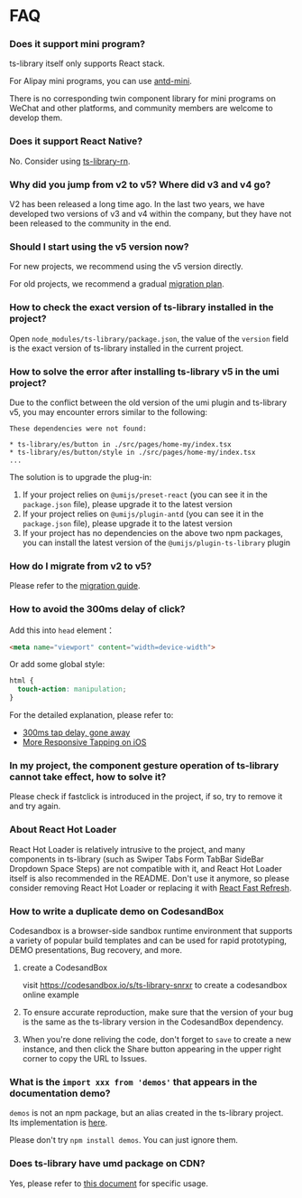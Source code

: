 # FAQ

### Does it support mini program?

ts-library itself only supports React stack.

For Alipay mini programs, you can use [antd-mini](https://mini.ant.design/).

There is no corresponding twin component library for mini programs on WeChat and other platforms, and community members are welcome to develop them.

### Does it support React Native?

No. Consider using [ts-library-rn](https://github.com/ant-design/ant-design-mobile-rn).

### Why did you jump from v2 to v5? Where did v3 and v4 go?

V2 has been released a long time ago. In the last two years, we have developed two versions of v3 and v4 within the company, but they have not been released to the community in the end.

### Should I start using the v5 version now?

For new projects, we recommend using the v5 version directly.

For old projects, we recommend a gradual [migration plan](/guide/migration).

### How to check the exact version of ts-library installed in the project?

Open `node_modules/ts-library/package.json`, the value of the `version` field is the exact version of ts-library installed in the current project.

### How to solve the error after installing ts-library v5 in the umi project?

Due to the conflict between the old version of the umi plugin and ts-library v5, you may encounter errors similar to the following:

```
These dependencies were not found:

* ts-library/es/button in ./src/pages/home-my/index.tsx
* ts-library/es/button/style in ./src/pages/home-my/index.tsx
...
```

The solution is to upgrade the plug-in:

1. If your project relies on `@umijs/preset-react` (you can see it in the `package.json` file), please upgrade it to the latest version
2. If your project relies on `@umijs/plugin-antd` (you can see it in the `package.json` file), please upgrade it to the latest version
3. If your project has no dependencies on the above two npm packages, you can install the latest version of the `@umijs/plugin-ts-library` plugin

### How do I migrate from v2 to v5?

Please refer to the [migration guide](/guide/migration).

### How to avoid the 300ms delay of click?

Add this into `head` element：

```html
<meta name="viewport" content="width=device-width">
```

Or add some global style:

```css
html {
  touch-action: manipulation;
}
```

For the detailed explanation, please refer to:

- [300ms tap delay, gone away](https://developers.google.com/web/updates/2013/12/300ms-tap-delay-gone-away)
- [More Responsive Tapping on iOS](https://webkit.org/blog/5610/more-responsive-tapping-on-ios/)

### In my project, the component gesture operation of ts-library cannot take effect, how to solve it?

Please check if fastclick is introduced in the project, if so, try to remove it and try again.

### About React Hot Loader

React Hot Loader is relatively intrusive to the project, and many components in ts-library (such as Swiper Tabs Form TabBar SideBar Dropdown Space Steps) are not compatible with it, and React Hot Loader itself is also recommended in the README. Don't use it anymore, so please consider removing React Hot Loader or replacing it with [React Fast Refresh](https://github.com/facebook/react/issues/16604).

### How to write a duplicate demo on CodesandBox

Codesandbox is a browser-side sandbox runtime environment that supports a variety of popular build templates and can be used for rapid prototyping, DEMO presentations, Bug recovery, and more.

1. create a CodesandBox

   visit https://codesandbox.io/s/ts-library-snrxr to create a codesandbox online example

2. To ensure accurate reproduction, make sure that the version of your bug is the same as the ts-library version in the CodesandBox dependency.

3. When you're done reliving the code, don't forget to `save` to create a new instance, and then click the Share button appearing in the upper right corner to copy the URL to Issues.

### What is the `import xxx from 'demos'` that appears in the documentation demo?

`demos` is not an npm package, but an alias created in the ts-library project. Its implementation is [here](https://github.com/ant-design/ant-design-mobile/blob/master/src/demos/index.ts).

Please don't try `npm install demos`. You can just ignore them.

### Does ts-library have umd package on CDN?

Yes, please refer to [this document](/guide/pre-built-bundles) for specific usage.
